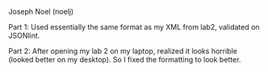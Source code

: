 Joseph Noel (noelj)

Part 1:
Used essentially the same format as my XML from lab2, validated on JSONlint.

Part 2:
After opening my lab 2 on my laptop, realized it looks horrible (looked better on my desktop).
So I fixed the formatting to look better.
